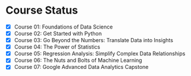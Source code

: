 # Course Status 

- [x] Course 01: Foundations of Data Science
- [x] Course 02: Get Started with Python
- [x] Course 03: Go Beyond the Numbers: Translate Data into Insights
- [x] Course 04: The Power of Statistics
- [x] Course 05: Regression Analysis: Simplify Complex Data Relationships
- [x] Course 06: The Nuts and Bolts of Machine Learning
- [x] Course 07: Google Advanced Data Analytics Capstone
